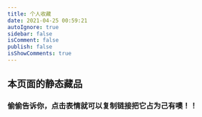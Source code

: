 ```yaml
---
title: 个人收藏
date: 2021-04-25 00:59:21
autoIgnore: true
sidebar: false
isComment: false
publish: false
isShowComments: true
---
```


## 本页面的静态藏品
### 偷偷告诉你，点击表情就可以复制链接把它占为己有噢！！

<Collect />
